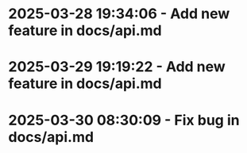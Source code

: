 # 2025-03-28 19:34:06 - Add new feature in docs/api.md
# 2025-03-29 19:19:22 - Add new feature in docs/api.md
# 2025-03-30 08:30:09 - Fix bug in docs/api.md
